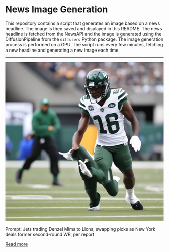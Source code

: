 # News Image Generation
This repository contains a script that generates an image based on a news headline. The image is then saved and displayed in this README.
The news headline is fetched from the NewsAPI and the image is generated using the DiffusionPipeline from the `diffusers` Python package. The image generation process is performed on a GPU.
The script runs every few minutes, fetching a new headline and generating a new image each time.

---

![Generated Image](image.png)

Prompt: Jets trading Denzel Mims to Lions, swapping picks as New York deals former second-round WR, per report

[Read more](https://www.cbssports.com/nfl/news/jets-trading-denzel-mims-to-lions-swapping-picks-as-new-york-deals-former-second-round-wr-per-report/)